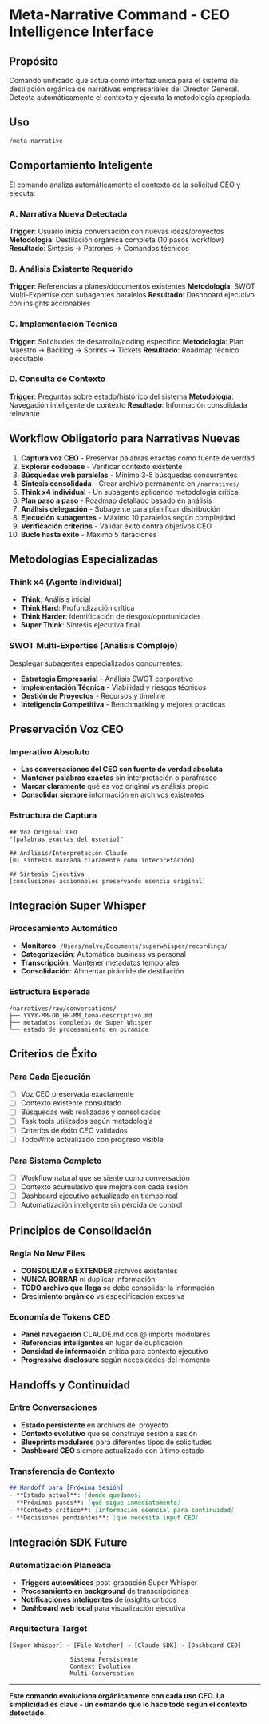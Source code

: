 # Meta-Narrative Command - CEO Intelligence Interface

## Propósito
Comando unificado que actúa como interfaz única para el sistema de destilación orgánica de narrativas empresariales del Director General. Detecta automáticamente el contexto y ejecuta la metodología apropiada.

## Uso
```
/meta-narrative
```

## Comportamiento Inteligente

El comando analiza automáticamente el contexto de la solicitud CEO y ejecuta:

### A. Narrativa Nueva Detectada
**Trigger**: Usuario inicia conversación con nuevas ideas/proyectos
**Metodología**: Destilación orgánica completa (10 pasos workflow)
**Resultado**: Síntesis → Patrones → Comandos técnicos

### B. Análisis Existente Requerido  
**Trigger**: Referencias a planes/documentos existentes
**Metodología**: SWOT Multi-Expertise con subagentes paralelos
**Resultado**: Dashboard ejecutivo con insights accionables

### C. Implementación Técnica
**Trigger**: Solicitudes de desarrollo/coding específico
**Metodología**: Plan Maestro → Backlog → Sprints → Tickets
**Resultado**: Roadmap técnico ejecutable

### D. Consulta de Contexto
**Trigger**: Preguntas sobre estado/histórico del sistema
**Metodología**: Navegación inteligente de contexto
**Resultado**: Información consolidada relevante

## Workflow Obligatorio para Narrativas Nuevas

1. **Captura voz CEO** - Preservar palabras exactas como fuente de verdad
2. **Explorar codebase** - Verificar contexto existente
3. **Búsquedas web paralelas** - Mínimo 3-5 búsquedas concurrentes
4. **Síntesis consolidada** - Crear archivo permanente en `/narratives/`
5. **Think x4 individual** - Un subagente aplicando metodología crítica  
6. **Plan paso a paso** - Roadmap detallado basado en análisis
7. **Análisis delegación** - Subagente para planificar distribución
8. **Ejecución subagentes** - Máximo 10 paralelos según complejidad
9. **Verificación criterios** - Validar éxito contra objetivos CEO
10. **Bucle hasta éxito** - Máximo 5 iteraciones

## Metodologías Especializadas

### Think x4 (Agente Individual)
- **Think**: Análisis inicial
- **Think Hard**: Profundización crítica  
- **Think Harder**: Identificación de riesgos/oportunidades
- **Super Think**: Síntesis ejecutiva final

### SWOT Multi-Expertise (Análisis Complejo)
Desplegar subagentes especializados concurrentes:
- **Estrategia Empresarial** - Análisis SWOT corporativo
- **Implementación Técnica** - Viabilidad y riesgos técnicos
- **Gestión de Proyectos** - Recursos y timeline  
- **Inteligencia Competitiva** - Benchmarking y mejores prácticas

## Preservación Voz CEO

### Imperativo Absoluto
- **Las conversaciones del CEO son fuente de verdad absoluta**
- **Mantener palabras exactas** sin interpretación o parafraseo
- **Marcar claramente** qué es voz original vs análisis propio
- **Consolidar siempre** información en archivos existentes

### Estructura de Captura
```
## Voz Original CEO
"[palabras exactas del usuario]"

## Análisis/Interpretación Claude
[mi síntesis marcada claramente como interpretación]

## Síntesis Ejecutiva
[conclusiones accionables preservando esencia original]
```

## Integración Super Whisper

### Procesamiento Automático
- **Monitoreo**: `/Users/nalve/Documents/superwhisper/recordings/`
- **Categorización**: Automática business vs personal
- **Transcripción**: Mantener metadatos temporales
- **Consolidación**: Alimentar pirámide de destilación

### Estructura Esperada
```
/narratives/raw/conversations/
├── YYYY-MM-DD_HH-MM_tema-descriptivo.md
├── metadatos completos de Super Whisper
└── estado de procesamiento en pirámide
```

## Criterios de Éxito

### Para Cada Ejecución
- [ ] Voz CEO preservada exactamente
- [ ] Contexto existente consultado
- [ ] Búsquedas web realizadas y consolidadas
- [ ] Task tools utilizados según metodología
- [ ] Criterios de éxito CEO validados
- [ ] TodoWrite actualizado con progreso visible

### Para Sistema Completo  
- [ ] Workflow natural que se siente como conversación
- [ ] Contexto acumulativo que mejora con cada sesión
- [ ] Dashboard ejecutivo actualizado en tiempo real
- [ ] Automatización inteligente sin pérdida de control

## Principios de Consolidación

### Regla No New Files
- **CONSOLIDAR o EXTENDER** archivos existentes
- **NUNCA BORRAR** ni duplicar información
- **TODO archivo que llega** se debe consolidar la información
- **Crecimiento orgánico** vs especificación excesiva

### Economía de Tokens CEO
- **Panel navegación** CLAUDE.md con @ imports modulares  
- **Referencias inteligentes** en lugar de duplicación
- **Densidad de información** crítica para contexto ejecutivo
- **Progressive disclosure** según necesidades del momento

## Handoffs y Continuidad

### Entre Conversaciones
- **Estado persistente** en archivos del proyecto
- **Contexto evolutivo** que se construye sesión a sesión  
- **Blueprints modulares** para diferentes tipos de solicitudes
- **Dashboard CEO** siempre actualizado con último estado

### Transferencia de Contexto
```markdown
## Handoff para [Próxima Sesión]
- **Estado actual**: [donde quedamos]
- **Próximos pasos**: [qué sigue inmediatamente]  
- **Contexto crítico**: [información esencial para continuidad]
- **Decisiones pendientes**: [qué necesita input CEO]
```

## Integración SDK Future

### Automatización Planeada
- **Triggers automáticos** post-grabación Super Whisper
- **Procesamiento en background** de transcripciones
- **Notificaciones inteligentes** de insights críticos
- **Dashboard web local** para visualización ejecutiva

### Arquitectura Target
```
[Super Whisper] → [File Watcher] → [Claude SDK] → [Dashboard CEO]
                         ↓
                 Sistema Persistente
                 Context Evolution  
                 Multi-Conversation
```

---

**Este comando evoluciona orgánicamente con cada uso CEO. La simplicidad es clave - un comando que lo hace todo según el contexto detectado.**